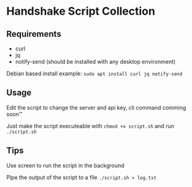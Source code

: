 # Handshake Script Collection
## Requirements
- curl
- jq
- notify-send (should be installed with any desktop environment)

Debian based install example: `sudo apt install curl jq notify-send`

## Usage
Edit the script to change the server and api key, cli command comming soon&trade;

Just make the script executeable with `chmod +x script.sh` and run `./script.sh`

## Tips
Use screen to run the script in the background

Pipe the output of the script to a file `./script.sh > log.txt`
